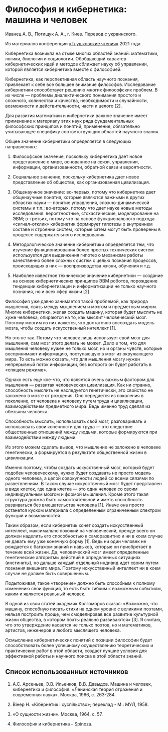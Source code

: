 # Философия и кибернетика: машина и человек

Иванец А. В., Потищук А. А., г. Киев. Перевод с украинского.

Из материалов конференции [«Глушковские чтения»](index.md) 2021 года.

Кибернетика возникла на стыке многих областей знаний: математики, логики, биологии и социологии. Обобщающий характер кибернетических идей и методов сближает науку об управлении, которой является кибернетика вместе с философией.

Кибернетика, как перспективная область научного познания, привлекает к себе все большее внимание философов. Исследование кибернетики способствует решению многих философских проблем. В их числе — проблемы диалектического понимания простого и сложного, количества и качества, необходимости и случайности, возможности и действительности, части и целого [2].

Для развития математики и кибернетики важное значение имеет применение к материалу этих наук ряда фундаментальных философских принципов и понятий, применение, обязательно учитывающее специфику соответствующих областей научного знания.

Общее значение кибернетики определяется в следующих направлениях:

1. Философское значение, поскольку кибернетика дает новое представление о мире, основанное на связи, управлении, информации, организованности, обратной связи и вероятности.

2. Социальное значение, поскольку кибернетика дает новое представление об обществе, как организованная цивилизация.

3. Общенаучное значение: во-первых, потому что кибернетика дает общенаучные понятия, которые являются важными в других областях науки — понятие управления, сложно-динамической системы и т.п.; во-вторых, потому что дает науке новые методы исследования: вероятностные, стохастические, моделирование на ЭВМ; в-третьих, потому что на основе функционального подхода «сигнал-отклик» кибернетик формирует гипотезы о внутреннем составе и строении систем, которые затем могут быть проверены в процессе содержательного исследования.

4. Методологическое значение кибернетики определяется тем, что изучение функционирования более простых технических систем используется для выдвижения гипотез о механизме работы качественно более сложных систем с целью познания процессов, происходящих в них — воспроизводства жизни, обучения и т.д.

5. Наиболее известное техническое значение кибернетики — создание на основе кибернетических принципов ЭВМ роботов, порождение тенденции кибернетизации и информатизации не только научного познания, но и всех сфер жизни [2].

Философия уже давно занимается такой проблемой, как природа мышления, связь между мышлением и мозгом и предметным миром. Многие кибернетики, желая создать машину, которая будет мыслить не хуже человека, опираются на то, как мыслит человеческий мозг. Поэтому многим из них кажется, что достаточно воссоздать модель мозга, чтобы создать искусственный интеллект [1].

Но это не так. Потому что человек лишь использует свой мозг для мышления, сам мозг этого делать не может. Дело в том, что для мышления человеку нужен не только мозг, но и органы чувств, которые воспринимают информацию, поступающую в мозг из окружающего мира. То есть можно сказать, что для мышления мозгу нужен непрерывный поток информации, без которого он будет работать в «спящем режиме».

Однако есть еще кое-что, что является очень важным фактором для мышления — развитая человеческая цивилизация. Как ни странно, способность мыслить не наследуется генетически, это свойство не заложено в мозге от рождения. Оно передается из поколения в поколение, от человека к человеку путем труда и цивилизации, взаимодействием предметного мира. Ведь именно труд сделал из обезьяны человека.

Способность мыслить, использовать свой мозг, разговаривать и использовать свои конечности для труда — это следствие общественных отношений между людьми, которые формируются при взаимодействии между людьми.

Из этого можем сделать вывод, что мышление не заложено в человеке генетически, а формируется в результате общественной жизни в цивилизации.

Именно поэтому, чтобы создать искусственный мозг, который будет подобен человеческому, нужно будет создавать не просто модель одного человека, а целой совокупности людей со всеми связями по разветвлениям. В таком случае искусственный мозг будет представлен в виде клеток, где одна клетка — это один человек со своим индивидуальным мозгом и формой мышления. Кроме этого такая структура должна быть самостоятельной и иметь способность развиваться без вмешательства человека [1]. Иначе она просто останется куском материала с определенным ограниченным спектром функций и возможностей.

Таким образом, если кибернетик хочет создать искусственный интеллект, максимально похожий на человеческий, прежде всего он должен наделить его способностью к саморазвитию и ни в коем случае не давать ему уже конечную форму [1]. Ведь ни один человек не рождается с багажом знаний и навыков, которые он приобретает в течение всей жизни. Да, человеческий мозг имеет определенные генетические алгоритмы действий в определенных ситуациях (инстинкты), но дальше каждый отдельный индивид идет своим путем познания внешнего мира. Поэтому искусственный интеллект ни в коем случае не должен быть совершенным.

Подытоживая, такое «творение» должно быть способным к полному изменению свои функций, то есть быть гибким к возможным событиям, каким и является реальный человек.

В одной из свои статей академик Колгоморов сказал: «Возможно, что машину, способную писать стихи на одном уровне с великими поэтами, нельзя построить проще, чем смоделировав все развитие культурной жизни общества, в котором поэты реально развиваются» [3]. Я считаю, что это утверждение касается не только поэтов, но и математиков, артистов, инженеров и любого мыслящего человека.

Осмысление кибернетических понятий с позиции философии будет способствовать более успешному осуществлению теоретических и практических работ в этой области, создаст лучшие условия для эффективной работы и научного поиска в этой области знаний.

## Список использованных источников

1. А.С. Арсеньев, Э.В. Ильенков, В.В. Давыдов. Машина и человек, кибернетика и философия. «Ленинская теория отражения и современная наука». Москва, 1966, с. 263-284.

2. Вінер Н. «Кібернетик і суспільство»; переклад - М.: МУЛ, 1958.

3. «О сущности жизни». Москва, 1964, с. 57.

4. Философия и кибернетика – Spinoza.